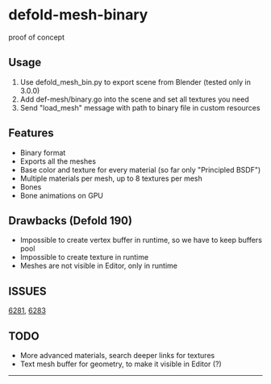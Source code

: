 # defold-mesh-binary
proof of concept

## Usage
1. Use defold_mesh_bin.py to export scene from Blender (tested only in 3.0.0)
2. Add def-mesh/binary.go into the scene and set all textures you need
3. Send "load_mesh" message with path to binary file in custom resources

## Features
* Binary format
* Exports all the meshes
* Base color and texture for every material (so far only "Principled BSDF")
* Multiple materials per mesh, up to 8 textures per mesh
* Bones
* Bone animations on GPU

## Drawbacks (Defold 190)
* Impossible to create vertex buffer in runtime, so we have to keep buffers pool
* Impossible to create texture in runtime
* Meshes are not visible in Editor, only in runtime

## ISSUES
[6281](https://github.com/defold/defold/issues/6281), [6283](https://github.com/defold/defold/issues/6283)

## TODO
* More advanced materials, search deeper links for textures
* Text mesh buffer for geometry, to make it visible in Editor (?)
---